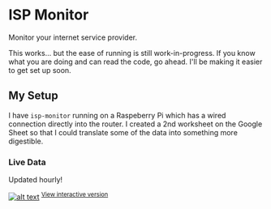 # ISP Monitor

Monitor your internet service provider.

This works... but the ease of running is still work-in-progress. If you know
what you are doing and can read the code, go ahead. I'll be making it easier
to get set up soon.

## My Setup

I have `isp-monitor` running on a Raspeberry Pi which has a wired connection
directly into the router. I created a 2nd worksheet on the Google Sheet so that
I could translate some of the data into something more digestible.

### Live Data

Updated hourly!

[![alt text][chart]][interactive-link]
<sup>[View interactive version][interactive-link]</sup>

[chart]: https://docs.google.com/spreadsheets/d/e/2PACX-1vShci_RCToKfLgX1LlFkoU7nCuG6QmcRx_HBr-DHJ2vP9uGsOdXe58SDfCVtX2hJ4xA0gClUAo6BMHp/pubchart?oid=2117232967&format=image "Google Sheets chart"
[interactive-link]: https://docs.google.com/spreadsheets/d/e/2PACX-1vShci_RCToKfLgX1LlFkoU7nCuG6QmcRx_HBr-DHJ2vP9uGsOdXe58SDfCVtX2hJ4xA0gClUAo6BMHp/pubchart?oid=2117232967&format=interactive

